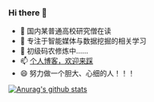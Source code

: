### Hi there 👋


- 🔭 国内某普通高校研究僧在读
- 🌱 专注于智能媒体与数据挖掘的相关学习
- 👯 初级码农修炼中......
- 📫 [个人博客，欢迎来踩](https://wnxy.xyz/)
- 😄 努力做一个胆大、心细的人！！！

[![Anurag's github stats](https://github-readme-stats.vercel.app/api?username=wnxy)](https://github.com/anuraghazra/github-readme-stats)

<!--
**wnxy/wnxy** is a ✨ _special_ ✨ repository because its `README.md` (this file) appears on your GitHub profile.

Here are some ideas to get you started:

- 🔭 I’m currently working on ...
- 🌱 I’m currently learning ...
- 👯 I’m looking to collaborate on ...
- 🤔 I’m looking for help with ...
- 💬 Ask me about ...
- 📫 How to reach me: ...
- 😄 Pronouns: ...
- ⚡ Fun fact: ...
-->
